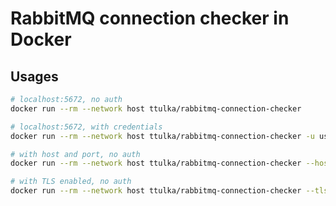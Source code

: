 # RabbitMQ connection checker in Docker

## Usages

```sh
# localhost:5672, no auth
docker run --rm --network host ttulka/rabbitmq-connection-checker
```

```sh
# localhost:5672, with credentials
docker run --rm --network host ttulka/rabbitmq-connection-checker -u user -p pass
```

```sh
# with host and port, no auth
docker run --rm --network host ttulka/rabbitmq-connection-checker --host 10.0.0.1 --port 15672
```

```sh
# with TLS enabled, no auth
docker run --rm --network host ttulka/rabbitmq-connection-checker --tls
```